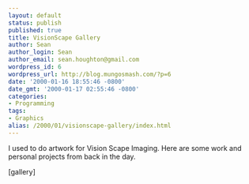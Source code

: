 ```yaml
---
layout: default
status: publish
published: true
title: VisionScape Gallery
author: Sean
author_login: Sean
author_email: sean.houghton@gmail.com
wordpress_id: 6
wordpress_url: http://blog.mungosmash.com/?p=6
date: '2000-01-16 18:55:46 -0800'
date_gmt: '2000-01-17 02:55:46 -0800'
categories:
- Programming
tags:
- Graphics
alias: /2000/01/visionscape-gallery/index.html
---
```

I used to do artwork for Vision Scape Imaging.  Here are some work and personal projects from back in the day.

[gallery]


